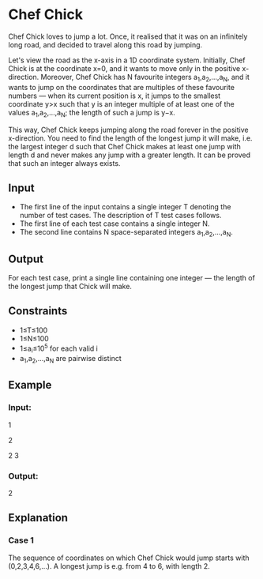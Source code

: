 # Chef Chick

Chef Chick loves to jump a lot. Once, it realised that it was on an infinitely long road, and decided to travel along this road by jumping.

Let's view the road as the x-axis in a 1D coordinate system. 
Initially, Chef Chick is at the coordinate x=0, and it wants to move only in the positive x-direction. 
Moreover, Chef Chick has N favourite integers a<sub>1</sub>,a<sub>2</sub>,…,a<sub>N</sub>, and it wants to jump on the 
coordinates that are multiples of these favourite numbers — when its current position is x, it jumps to the 
smallest coordinate y>x such that y is an integer multiple of at least one of the values a<sub>1</sub>,a<sub>2</sub>,…,a<sub>N</sub>; the length 
of such a jump is y−x.

This way, Chef Chick keeps jumping along the road forever in the positive x-direction. 
You need to find the length of the longest jump it will make, i.e. the largest integer d such that 
Chef Chick makes at least one jump with length d and never makes any jump with a greater length. 
It can be proved that such an integer always exists.

## Input

- The first line of the input contains a single integer T denoting the number of test cases. The description of T test cases follows.
- The first line of each test case contains a single integer N.
- The second line contains N space-separated integers a<sub>1</sub>,a<sub>2</sub>,…,a<sub>N</sub>.

## Output

For each test case, print a single line containing one integer — the length of the longest jump that Chick will make.

## Constraints

- 1≤T≤100
- 1≤N≤100
- 1≤a<sub>i</sub>≤10<sup>5</sup> for each valid i
- a<sub>1</sub>,a<sub>2</sub>,…,a<sub>N</sub> are pairwise distinct

## Example

### Input:

1

2

2 3

### Output:

2

## Explanation

### Case 1

The sequence of coordinates on which Chef Chick would jump starts with (0,2,3,4,6,…). 
A longest jump is e.g. from 4 to 6, with length 2.
